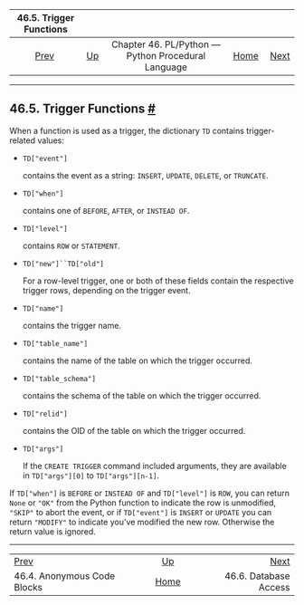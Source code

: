 <!--?xml version="1.0" encoding="UTF-8" standalone="no"?-->

|                 46.5. Trigger Functions                 |                                                                          |                                                    |                                                       |                                                         |
| :-----------------------------------------------------: | :----------------------------------------------------------------------- | :------------------------------------------------: | ----------------------------------------------------: | ------------------------------------------------------: |
| [Prev](plpython-do.html "46.4. Anonymous Code Blocks")  | [Up](plpython.html "Chapter 46. PL/Python — Python Procedural Language") | Chapter 46. PL/Python — Python Procedural Language | [Home](index.html "PostgreSQL 17devel Documentation") |  [Next](plpython-database.html "46.6. Database Access") |

***

## 46.5. Trigger Functions [#](#PLPYTHON-TRIGGER)

When a function is used as a trigger, the dictionary `TD` contains trigger-related values:

* `TD["event"]`

    contains the event as a string: `INSERT`, `UPDATE`, `DELETE`, or `TRUNCATE`.

* `TD["when"]`

    contains one of `BEFORE`, `AFTER`, or `INSTEAD OF`.

* `TD["level"]`

    contains `ROW` or `STATEMENT`.

* `TD["new"]``TD["old"]`

    For a row-level trigger, one or both of these fields contain the respective trigger rows, depending on the trigger event.

* `TD["name"]`

    contains the trigger name.

* `TD["table_name"]`

    contains the name of the table on which the trigger occurred.

* `TD["table_schema"]`

    contains the schema of the table on which the trigger occurred.

* `TD["relid"]`

    contains the OID of the table on which the trigger occurred.

* `TD["args"]`

    If the `CREATE TRIGGER` command included arguments, they are available in `TD["args"][0]` to `TD["args"][n-1]`.

If `TD["when"]` is `BEFORE` or `INSTEAD OF` and `TD["level"]` is `ROW`, you can return `None` or `"OK"` from the Python function to indicate the row is unmodified, `"SKIP"` to abort the event, or if `TD["event"]` is `INSERT` or `UPDATE` you can return `"MODIFY"` to indicate you've modified the new row. Otherwise the return value is ignored.

***

|                                                         |                                                                          |                                                         |
| :------------------------------------------------------ | :----------------------------------------------------------------------: | ------------------------------------------------------: |
| [Prev](plpython-do.html "46.4. Anonymous Code Blocks")  | [Up](plpython.html "Chapter 46. PL/Python — Python Procedural Language") |  [Next](plpython-database.html "46.6. Database Access") |
| 46.4. Anonymous Code Blocks                             |           [Home](index.html "PostgreSQL 17devel Documentation")          |                                   46.6. Database Access |
